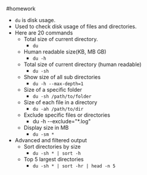 #homework
* `du` is disk usage.
* Used to check disk usage of files and directories.
* Here are 20 commands
	* Total size of current directory.
		* `du`
	* Human readable size(KB, MB GB)
		* `du -h`
	* Total size of current directory (human readable)
		* `du -sh`
	* Show size of all sub directories
		* `du -h --max-depth=1`
	* Size of a specific folder
		* `du -sh /path/to/folder`
	* Size of each file in a directory
		* `du -ah /path/to/dir`
	* Exclude specific files or directories
		* du -h --exclude="*.log"
	* Display size in MB
		* `du -sm *`
* Advanced and filtered output
	* Sort directories by size
		* `du -sh * | sort -h`
	* Top 5 largest directories
		* `du -sh * | sort -hr | head -n 5`

